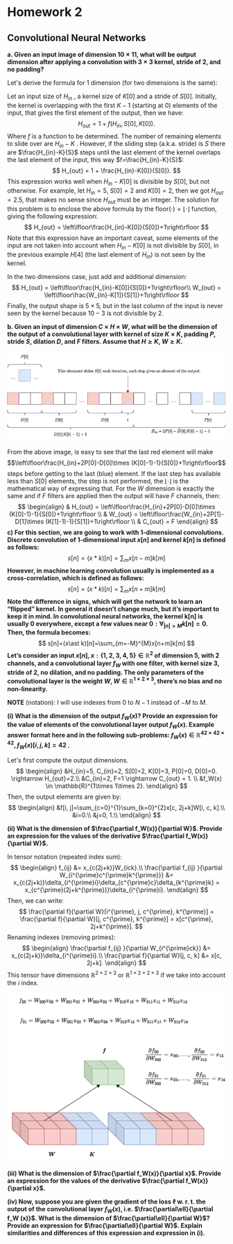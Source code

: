 # Homework 2

## Convolutional Neural Networks

**a. Given an input image of dimension $10\times 11$, what will be output dimension after applying a convolution with $3\times 3$ kernel, stride of $2$, and no padding?**

Let's derive the formula for 1 dimension (for two dimensions is the same):

Let an input size of $H_{in}$ , a kernel size of $K[0]$ and a stride of $S[0]$. Initially, the kernel is overlapping with the first $K-1$ (starting at $0$) elements of the input, that gives the first element of the output, then we have:
$$
H_{out} = 1 + f(H_{in}, S[0], K[0]).
$$
Where $f$ is a function to be determined. The number of remaining elements to slide over are $H_{in}-K$ . However, if the sliding step (a.k.a. stride) is $S$ there are $\frac{H_{in}-K}{S}$ steps until the last element of the kernel overlaps the last element of the input, this way $f=\frac{H_{in}-K}{S}$:
$$
H_{out} = 1 + \frac{H_{in}-K[0]}{S[0]}.
$$
This expression works well when $H_{in}-K[0]$ is divisible by $S[0]$, but not otherwise. For example, let $H_{in}=5$, $S[0]=2$ and $K[0]=2$, then we got $H_{out}=2.5$, that makes no sense since $H_{out}$ must be an integer. The solution for this problem is to enclose the above formula by the $\text{floor}(\cdot)=\lfloor\cdot\rfloor$ function, giving the following expression:
$$
H_{out} = \left\lfloor\frac{H_{in}-K[0]}{S[0]}+1\right\rfloor
$$
Note that this expression have an important caveat, some elements of the input are not taken into account when  $H_{in}-K[0]$ is not divisible by $S[0]$, in the previous example $H[4]$ (the last element of $H_{in}$)  is not seen by the kernel. 



In the two dimensions case, just add and additional dimension:
$$
H_{out} = \left\lfloor\frac{H_{in}-K[0]}{S[0]}+1\right\rfloor\\
W_{out} = \left\lfloor\frac{W_{in}-K[1]}{S[1]}+1\right\rfloor
$$
Finally, the output shape is $5\times5$, but in the last column of the input is never seen by the kernel because $10-3$ is not divisible by $2$.

**b. Given an input of dimension $C\times H\times W$, what will be the dimension of the output of a convolutional layer with kernel of size $K\times K$, padding $P$, stride $S$, dilation $D$, and $F$ filters. Assume that $H \geq K$, $W \geq K$.**

![](figures/convolution_formula.png)

From the above image, is easy to see that the last red element will make $$\left\lfloor\frac{H_{in}+2P[0]-D[0]\times (K[0]-1)-1}{S[0]}+1\right\rfloor$$ steps before getting to the last (blue) element. If the last step has available less than $S[0]$ elements, the step is not performed, the $\lfloor\cdot\rfloor$ is the mathematical way of expressing that. For the $W$ dimension is exactly the same and if $F$ filters are applied then the output will have $F$ channels, then:
$$
\begin{align}
& H_{out} = \left\lfloor\frac{H_{in}+2P[0]-D[0]\times (K[0]-1)-1}{S[0]}+1\right\rfloor \\
& W_{out} = \left\lfloor\frac{W_{in}+2P[1]-D[1]\times (K[1]-1)-1}{S[1]}+1\right\rfloor \\
& C_{out} = F
\end{align}
$$
**c) For this section, we are going to work with 1-dimensional convolutions. Discrete convolution of 1-dimensional input $x[n]$ and kernel $k[n]$ is defined as follows:**
$$
s[n]=(x\ast k)[n]=\sum_{m}x[n-m]k[m]
$$
**However, in machine learning convolution usually is implemented as a cross-correlation, which is defined as follows:**
$$
s[n]=(x\ast k)[n]=\sum_{m}x[n+m]k[m]
$$
**Note the difference in signs, which will get the network to learn an “flipped” kernel. In general it doesn’t change much, but it’s important to keep it in mind. In convolutional neural networks, the kernel k[n] is usually 0 everywhere, except a few values near $0: \forall_{|n|>M} k[n] = 0$. Then, the formula becomes:**
$$
s[n]=(x\ast k)[n]=\sum_{m=-M}^{M}x[n+m]k[m]
$$
**Let’s consider an input $x[n], x : \{1,2,3,4,5\} ∈ \mathbb{R}^2$ of dimension $5$, with $2$ channels, and a convolutional layer $f_W$ with one filter, with kernel size $3$, stride of $2$, no dilation, and no padding. The only parameters of the convolutional layer is the weight $W, W ∈ \mathbb{R}^{1\times 2\times 3}$, there’s no bias and no non-linearity.**

**NOTE** (notation): I will use indexes from $0$ to $N-1$ instead of $-M$ to $M$.

**(i) What is the dimension of the output $f_W(x)$? Provide an expression for the value of elements of the convolutional layer output $f_W (x)$. Example answer format here and in the following sub-problems: $f_W(x) \in \mathbb{R}^{42\times 42\times 42}, f_W(x)[i,j,k]=42$ .**

Let's first compute the output dimensions.
$$
\begin{align}
&H_{in}=5, C_{in}=2, S[0]=2, K[0]=3, P[0]=0, D[0]=0. \rightarrow H_{out}=2.\\
&C_{in}=2, F=1 \rightarrow C_{out} = 1. \\
&f_W(x) \in \mathbb{R}^{1\times 1\times 2}.
\end{align}
$$
Then, the output elements are given by:
$$
\begin{align}
&f[i, j]=\sum_{c=0}^{1}\sum_{k=0}^{2}x[c, 2j+k]W[i, c, k].\\
&i=0.\\
&j=0, 1.\\
\end{align}
$$

**(ii) What is the dimension of $\frac{\partial f_W(x)}{\partial W}$. Provide an expression for the values of the derivative $\frac{\partial f_W(x)}{\partial W}$.**

In tensor notation (repeated index sum):
$$
\begin{align}
f_{ij} &= x_{c(2j+k)}W_{ick}.\\
\frac{\partial f_{ij} }{\partial W_{i^{\prime}c^{\prime}k^{\prime}}} &= x_{c(2j+k)}\delta_{i^{\prime}i}\delta_{c^{\prime}c}\delta_{k^{\prime}k} = x_{c^{\prime}(2j+k^{\prime})}\delta_{i^{\prime}i}.
\end{align}
$$
Then, we can write:
$$
\frac{\partial f}{\partial W}[i^{\prime}, j, c^{\prime}, k^{\prime}] = \frac{\partial f}{\partial W}[j, c^{\prime}, k^{\prime}] = x[c^{\prime}, 2j+k^{\prime}].
$$
Renaming indexes (removing primes):
$$
\begin{align}
\frac{\partial f_{ij} }{\partial W_{i^{\prime}ck}} &= x_{c(2j+k)}\delta_{i^{\prime}i}.\\
\frac{\partial f}{\partial W}[j, c, k] &= x[c, 2j+k].
\end{align}
$$
This tensor have dimensions $\mathbb{R}^{2\times 2\times 3}$ or $\mathbb{R}^{1\times 2\times 2\times 3}$ if we take into account the $i$ index.

![Convolution layer derivative.](figures/derivative_conv_layer.png)

**(iii) What is the dimension of $\frac{\partial f_W(x)}{\partial x}$. Provide an expression for the values of the derivative $\frac{\partial f_W(x)}{\partial x}$.**

**(iv) Now, suppose you are given the gradient of the loss $\ell$ w. r. t. the output of the convolutional layer $f_W (x)$, i.e. $\frac{\partial\ell}{\partial f_W (x)}$. What is the dimension of $\frac{\partial\ell}{\partial W}$? Provide an expression for $\frac{\partial\ell}{\partial W}$. Explain similarities and differences of this expression and expression in (i).**
